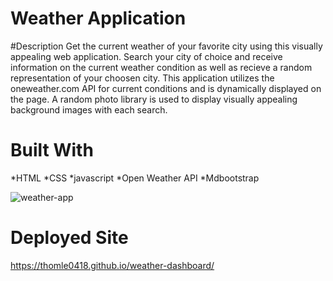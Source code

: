 # Weather Application

#Description
Get the current weather of your favorite city using this visually appealing web application. Search your city of choice and receive information on the current weather condition as well as recieve a random representation of your choosen city. This application utilizes the oneweather.com API for current conditions and is dynamically displayed on the page. A random photo library is used to display visually appealing background images with each search.

# Built With 
*HTML
*CSS
*javascript
*Open Weather API 
*Mdbootstrap

![weather-app](https://user-images.githubusercontent.com/91095934/157995366-afccadcd-068d-417b-ad64-1bee1ff0a8a8.PNG)

# Deployed Site
 https://thomle0418.github.io/weather-dashboard/

 
